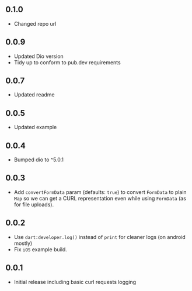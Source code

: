 ## 0.1.0

* Changed repo url

## 0.0.9

* Updated Dio version
* Tidy up to conform to pub.dev requirements

## 0.0.7

* Updated readme

## 0.0.5

* Updated example

## 0.0.4

* Bumped dio to ^5.0.1

## 0.0.3

* Add `convertFormData` param (defaults: `true`) to convert `FormData` to plain `Map` so we can get
  a CURL representation even while using `FormData` (as for file uploads).

## 0.0.2

* Use `dart:developer.log()` instead of `print` for cleaner logs (on android mostly)
* Fix `iOS` example build.

## 0.0.1

* Initial release including basic curl requests logging
